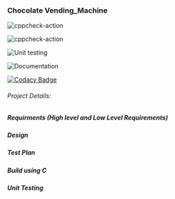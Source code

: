 ### Chocolate Vending_Machine

![cppcheck-action](https://github.com/99002666/Vending_Machine/workflows/cppcheck-action/badge.svg)

![cppcheck-action](https://github.com/99002666/Vending_Machine/workflows/cppcheck-action/badge.svg)

![Unit testing](https://github.com/99002666/Vending_Machine/workflows/Unit%20testing/badge.svg)

![Documentation](https://github.com/99002666/Vending_Machine/workflows/Documentation/badge.svg)

[![Codacy Badge](https://app.codacy.com/project/badge/Grade/154fb98c0fa64a7680be79c6ab4a8204)](https://www.codacy.com/manual/99002666/Vending_Machine?utm_source=github.com&amp;utm_medium=referral&amp;utm_content=99002666/Vending_Machine&amp;utm_campaign=Badge_Grade)

###### Project Details:
  ##### Requirments (High level and Low Level Requirements)
  ##### Design
  ##### Test Plan
  ##### Build using C
  ##### Unit Testing
  
